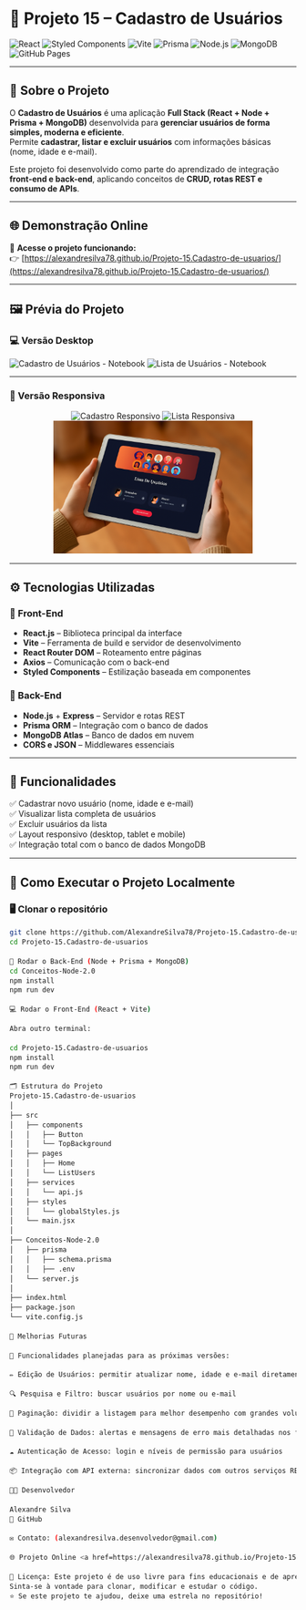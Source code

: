 # 🧾 Projeto 15 – Cadastro de Usuários

![React](https://img.shields.io/badge/React-19.1.1-blue)
![Styled Components](https://img.shields.io/badge/Styled_Components-6.1.19-pink)
![Vite](https://img.shields.io/badge/Vite-7.1.7-purple)
![Prisma](https://img.shields.io/badge/Prisma-6.17.1-blueviolet)
![Node.js](https://img.shields.io/badge/Node.js-20.x-green)
![MongoDB](https://img.shields.io/badge/MongoDB-Atlas-brightgreen)
![GitHub Pages](https://img.shields.io/badge/Deploy-GitHub%20Pages-121013?logo=githubpages&logoColor=white)

---

## 📌 Sobre o Projeto

O **Cadastro de Usuários** é uma aplicação **Full Stack (React + Node + Prisma + MongoDB)** desenvolvida para **gerenciar usuários de forma simples, moderna e eficiente**.  
Permite **cadastrar, listar e excluir usuários** com informações básicas (nome, idade e e-mail).

Este projeto foi desenvolvido como parte do aprendizado de integração **front-end e back-end**, aplicando conceitos de **CRUD, rotas REST e consumo de APIs**.

---

## 🌐 Demonstração Online

🔗 **Acesse o projeto funcionando:**  
👉 [https://alexandresilva78.github.io/Projeto-15.Cadastro-de-usuarios/](https://alexandresilva78.github.io/Projeto-15.Cadastro-de-usuarios/)

---

## 🖼️ Prévia do Projeto

### 💻 Versão Desktop

![Cadastro de Usuários - Notebook](https://github.com/AlexandreSilva78/Projeto-15.Cadastro-de-usuarios/blob/master/src/assets/img/cadastro-de-usu%C3%A1rios-notebook.png)
![Lista de Usuários - Notebook](https://github.com/AlexandreSilva78/Projeto-15.Cadastro-de-usuarios/blob/master/src/assets/img/cadastro-da-lista-de-usu%C3%A1rios-notebook.png)

---

### 📱 Versão Responsiva

<p align="center">
  <img src="https://github.com/AlexandreSilva78/Projeto-15.Cadastro-de-usuarios/blob/master/src/assets/img/cadastro-de-usu%C3%A1rios-responsivo.png" width="350" alt="Cadastro Responsivo" />
  <img src="https://github.com/AlexandreSilva78/Projeto-15.Cadastro-de-usuarios/blob/master/src/assets/img/cadastro-da-lista-de-usu%C3%A1rios-responsivo.png" width="350" alt="Lista Responsiva" />
  <img src="https://github.com/AlexandreSilva78/Projeto-15.Cadastro-de-usuarios/blob/master/src/assets/img/tablet_com_lista_usuarios.png" width="350" alt="Tablet com Lista de Usuários" />
</p>

---

## ⚙️ Tecnologias Utilizadas

### 🔹 Front-End
- **React.js** – Biblioteca principal da interface  
- **Vite** – Ferramenta de build e servidor de desenvolvimento  
- **React Router DOM** – Roteamento entre páginas  
- **Axios** – Comunicação com o back-end  
- **Styled Components** – Estilização baseada em componentes  

### 🔹 Back-End
- **Node.js** + **Express** – Servidor e rotas REST  
- **Prisma ORM** – Integração com o banco de dados  
- **MongoDB Atlas** – Banco de dados em nuvem  
- **CORS e JSON** – Middlewares essenciais

---

## 🧩 Funcionalidades

✅ Cadastrar novo usuário (nome, idade e e-mail)  
✅ Visualizar lista completa de usuários  
✅ Excluir usuários da lista  
✅ Layout responsivo (desktop, tablet e mobile)  
✅ Integração total com o banco de dados MongoDB  

---

## 🚀 Como Executar o Projeto Localmente

### 🖥️ Clonar o repositório
```bash
git clone https://github.com/AlexandreSilva78/Projeto-15.Cadastro-de-usuarios.git
cd Projeto-15.Cadastro-de-usuarios

🔧 Rodar o Back-End (Node + Prisma + MongoDB)
cd Conceitos-Node-2.0
npm install
npm run dev

💻 Rodar o Front-End (React + Vite)

Abra outro terminal:

cd Projeto-15.Cadastro-de-usuarios
npm install
npm run dev

🗂️ Estrutura do Projeto
Projeto-15.Cadastro-de-usuarios
│
├── src
│   ├── components
│   │   ├── Button
│   │   └── TopBackground
│   ├── pages
│   │   ├── Home
│   │   └── ListUsers
│   ├── services
│   │   └── api.js
│   ├── styles
│   │   └── globalStyles.js
│   └── main.jsx
│
├── Conceitos-Node-2.0
│   ├── prisma
│   │   ├── schema.prisma
│   │   ├── .env
│   └── server.js
│
├── index.html
├── package.json
└── vite.config.js

🌱 Melhorias Futuras

🚧 Funcionalidades planejadas para as próximas versões:

✏️ Edição de Usuários: permitir atualizar nome, idade e e-mail diretamente na lista

🔍 Pesquisa e Filtro: buscar usuários por nome ou e-mail

📄 Paginação: dividir a listagem para melhor desempenho com grandes volumes de dados

🧾 Validação de Dados: alertas e mensagens de erro mais detalhadas nos formulários

☁️ Autenticação de Acesso: login e níveis de permissão para usuários

📦 Integração com API externa: sincronizar dados com outros serviços REST

👨‍💻 Desenvolvedor

Alexandre Silva
💼 GitHub

✉️ Contato: (alexandresilva.desenvolvedor@gmail.com)

🌐 Projeto Online <a href=https://alexandresilva78.github.io/Projeto-15.Cadastro-de-usuarios/>

📄 Licença: Este projeto é de uso livre para fins educacionais e de aprendizado.
Sinta-se à vontade para clonar, modificar e estudar o código.
⭐ Se este projeto te ajudou, deixe uma estrela no repositório!
